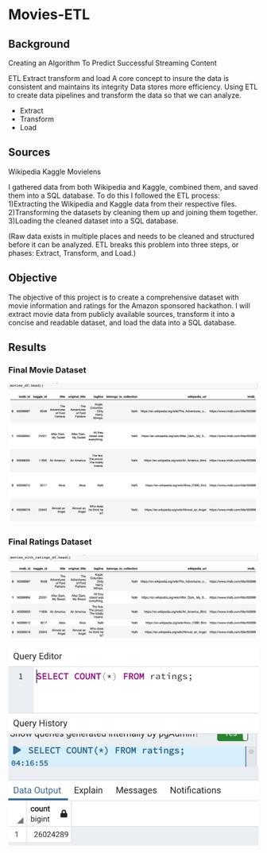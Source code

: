 # Movies-ETL
## Background
Creating an Algorithm To Predict Successful Streaming Content 

ETL Extract transform and load
A core concept to insure the data is consistent and maintains its integrity
Data stores more efficiency. Using ETL to create data pipelines and transform the data so that we can analyze. 

* Extract
* Transform
* Load

## Sources
Wikipedia
Kaggle
Movielens

I gathered data from both Wikipedia and Kaggle, combined them, and saved them into a SQL database. To do this I followed the ETL process: 
1)Extracting the Wikipedia and Kaggle data from their respective files. 
2)Transforming the datasets by cleaning them up and joining them together. 
3)Loading the cleaned dataset into a SQL database.

(Raw data exists in multiple places and needs to be cleaned and structured before it can be analyzed. ETL breaks this problem into three steps, or phases: Extract, Transform, and Load.)

## Objective
The objective of this project is to create a comprehensive dataset with movie information and ratings for the Amazon sponsored hackathon. I will extract movie data from publicly available sources, transform it into a concise and readable dataset, and load the data into a SQL database.


## Results

### Final Movie Dataset
![final](https://github.com/Solrys/Movies-ETL/blob/main/resources/movies_df.png)


### Final Ratings Dataset
![final](https://github.com/Solrys/Movies-ETL/blob/main/resources/movies_with_ratings_df.png)

![final](https://github.com/Solrys/Movies-ETL/blob/main/resources/Screen%20Shot%202021-03-02%20at%203.25.52%20PM.png)

